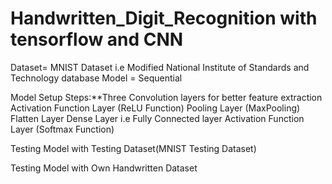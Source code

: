 # Handwritten_Digit_Recognition with tensorflow and CNN
 Dataset= MNIST Dataset i.e Modified National Institute of Standards and Technology database
 Model = Sequential
 
 Model Setup Steps:**Three Convolution layers for better feature extraction
     Activation Function Layer (ReLU Function)
     Pooling Layer (MaxPooling)
     Flatten Layer
     Dense Layer i.e Fully Connected layer
     Activation Function Layer (Softmax Function)
 
 Testing Model with Testing Dataset(MNIST Testing Dataset)
 
 Testing Model with Own Handwritten Dataset
